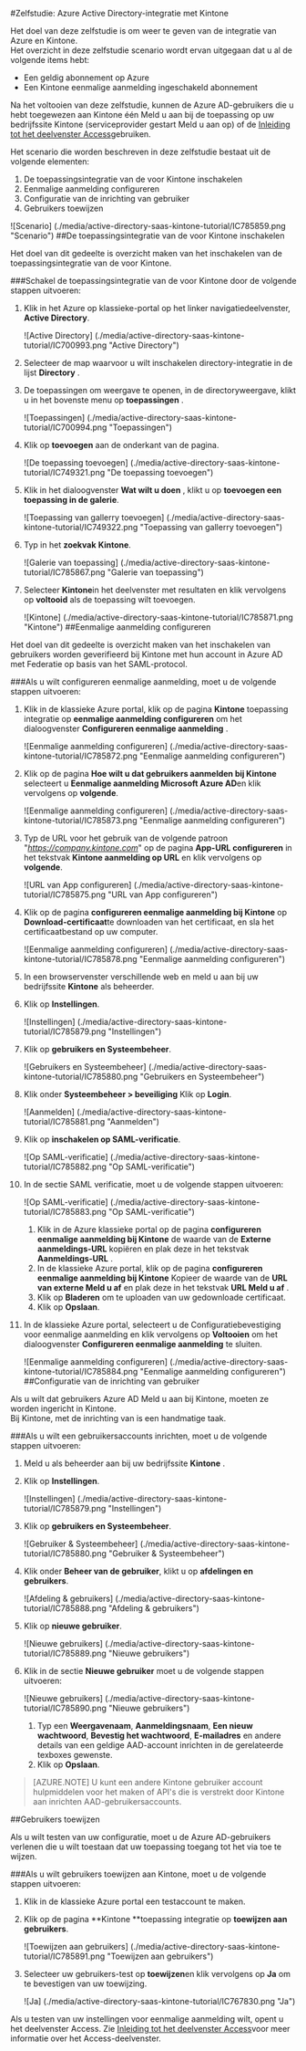 <properties 
    pageTitle="Zelfstudie: Azure Active Directory-integratie met Kintone | Microsoft Azure" 
    description="Meer informatie over het gebruiken van Kintone met Azure Active Directory om in te schakelen voor eenmalige aanmelding, geautomatiseerde inrichting en meer!" 
    services="active-directory" 
    authors="jeevansd"  
    documentationCenter="na" 
    manager="femila"/>
<tags 
    ms.service="active-directory" 
    ms.devlang="na" 
    ms.topic="article" 
    ms.tgt_pltfrm="na" 
    ms.workload="identity" 
    ms.date="09/01/2016" 
    ms.author="jeedes" />

#<a name="tutorial-azure-active-directory-integration-with-kintone"></a>Zelfstudie: Azure Active Directory-integratie met Kintone
  
Het doel van deze zelfstudie is om weer te geven van de integratie van Azure en Kintone.  
Het overzicht in deze zelfstudie scenario wordt ervan uitgegaan dat u al de volgende items hebt:

-   Een geldig abonnement op Azure
-   Een Kintone eenmalige aanmelding ingeschakeld abonnement
  
Na het voltooien van deze zelfstudie, kunnen de Azure AD-gebruikers die u hebt toegewezen aan Kintone één Meld u aan bij de toepassing op uw bedrijfssite Kintone (serviceprovider gestart Meld u aan op) of de [Inleiding tot het deelvenster Access](active-directory-saas-access-panel-introduction.md)gebruiken.
  
Het scenario die worden beschreven in deze zelfstudie bestaat uit de volgende elementen:

1.  De toepassingsintegratie van de voor Kintone inschakelen
2.  Eenmalige aanmelding configureren
3.  Configuratie van de inrichting van gebruiker
4.  Gebruikers toewijzen

![Scenario] (./media/active-directory-saas-kintone-tutorial/IC785859.png "Scenario")
##<a name="enabling-the-application-integration-for-kintone"></a>De toepassingsintegratie van de voor Kintone inschakelen
  
Het doel van dit gedeelte is overzicht maken van het inschakelen van de toepassingsintegratie van de voor Kintone.

###<a name="to-enable-the-application-integration-for-kintone-perform-the-following-steps"></a>Schakel de toepassingsintegratie van de voor Kintone door de volgende stappen uitvoeren:

1.  Klik in het Azure op klassieke-portal op het linker navigatiedeelvenster, **Active Directory**.

    ![Active Directory] (./media/active-directory-saas-kintone-tutorial/IC700993.png "Active Directory")

2.  Selecteer de map waarvoor u wilt inschakelen directory-integratie in de lijst **Directory** .

3.  De toepassingen om weergave te openen, in de directoryweergave, klikt u in het bovenste menu op **toepassingen** .

    ![Toepassingen] (./media/active-directory-saas-kintone-tutorial/IC700994.png "Toepassingen")

4.  Klik op **toevoegen** aan de onderkant van de pagina.

    ![De toepassing toevoegen] (./media/active-directory-saas-kintone-tutorial/IC749321.png "De toepassing toevoegen")

5.  Klik in het dialoogvenster **Wat wilt u doen** , klikt u op **toevoegen een toepassing in de galerie**.

    ![Toepassing van gallerry toevoegen] (./media/active-directory-saas-kintone-tutorial/IC749322.png "Toepassing van gallerry toevoegen")

6.  Typ in het **zoekvak** **Kintone**.

    ![Galerie van toepassing] (./media/active-directory-saas-kintone-tutorial/IC785867.png "Galerie van toepassing")

7.  Selecteer **Kintone**in het deelvenster met resultaten en klik vervolgens op **voltooid** als de toepassing wilt toevoegen.

    ![Kintone] (./media/active-directory-saas-kintone-tutorial/IC785871.png "Kintone")
##<a name="configuring-single-sign-on"></a>Eenmalige aanmelding configureren
  
Het doel van dit gedeelte is overzicht maken van het inschakelen van gebruikers worden geverifieerd bij Kintone met hun account in Azure AD met Federatie op basis van het SAML-protocol.

###<a name="to-configure-single-sign-on-perform-the-following-steps"></a>Als u wilt configureren eenmalige aanmelding, moet u de volgende stappen uitvoeren:

1.  Klik in de klassieke Azure portal, klik op de pagina **Kintone** toepassing integratie op **eenmalige aanmelding configureren** om het dialoogvenster **Configureren eenmalige aanmelding** .

    ![Eenmalige aanmelding configureren] (./media/active-directory-saas-kintone-tutorial/IC785872.png "Eenmalige aanmelding configureren")

2.  Klik op de pagina **Hoe wilt u dat gebruikers aanmelden bij Kintone** selecteert u **Eenmalige aanmelding Microsoft Azure AD**en klik vervolgens op **volgende**.

    ![Eenmalige aanmelding configureren] (./media/active-directory-saas-kintone-tutorial/IC785873.png "Eenmalige aanmelding configureren")

3.  Typ de URL voor het gebruik van de volgende patroon "*https://company.kintone.com*" op de pagina **App-URL configureren** in het tekstvak **Kintone aanmelding op URL** en klik vervolgens op **volgende**.

    ![URL van App configureren] (./media/active-directory-saas-kintone-tutorial/IC785875.png "URL van App configureren")

4.  Klik op de pagina **configureren eenmalige aanmelding bij Kintone** op **Download-certificaat**te downloaden van het certificaat, en sla het certificaatbestand op uw computer.

    ![Eenmalige aanmelding configureren] (./media/active-directory-saas-kintone-tutorial/IC785878.png "Eenmalige aanmelding configureren")

5.  In een browservenster verschillende web en meld u aan bij uw bedrijfssite **Kintone** als beheerder.

6.  Klik op **Instellingen**.

    ![Instellingen] (./media/active-directory-saas-kintone-tutorial/IC785879.png "Instellingen")

7.  Klik op **gebruikers en Systeembeheer**.

    ![Gebruikers en Systeembeheer] (./media/active-directory-saas-kintone-tutorial/IC785880.png "Gebruikers en Systeembeheer")

8.  Klik onder **Systeembeheer \> beveiliging** Klik op **Login**.

    ![Aanmelden] (./media/active-directory-saas-kintone-tutorial/IC785881.png "Aanmelden")

9.  Klik op **inschakelen op SAML-verificatie**.

    ![Op SAML-verificatie] (./media/active-directory-saas-kintone-tutorial/IC785882.png "Op SAML-verificatie")

10. In de sectie SAML verificatie, moet u de volgende stappen uitvoeren:

    ![Op SAML-verificatie] (./media/active-directory-saas-kintone-tutorial/IC785883.png "Op SAML-verificatie")

    1.  Klik in de Azure klassieke portal op de pagina **configureren eenmalige aanmelding bij Kintone** de waarde van de **Externe aanmeldings-URL** kopiëren en plak deze in het tekstvak **Aanmeldings-URL** .
    2.  In de klassieke Azure portal, klik op de pagina **configureren eenmalige aanmelding bij Kintone** Kopieer de waarde van de **URL van externe Meld u af** en plak deze in het tekstvak **URL Meld u af** .
    3.  Klik op **Bladeren** om te uploaden van uw gedownloade certificaat.
    4.  Klik op **Opslaan**.

11. In de klassieke Azure portal, selecteert u de Configuratiebevestiging voor eenmalige aanmelding en klik vervolgens op **Voltooien** om het dialoogvenster **Configureren eenmalige aanmelding** te sluiten.

    ![Eenmalige aanmelding configureren] (./media/active-directory-saas-kintone-tutorial/IC785884.png "Eenmalige aanmelding configureren")
##<a name="configuring-user-provisioning"></a>Configuratie van de inrichting van gebruiker
  
Als u wilt dat gebruikers Azure AD Meld u aan bij Kintone, moeten ze worden ingericht in Kintone.  
Bij Kintone, met de inrichting van is een handmatige taak.

###<a name="to-provision-a-user-accounts-perform-the-following-steps"></a>Als u wilt een gebruikersaccounts inrichten, moet u de volgende stappen uitvoeren:

1.  Meld u als beheerder aan bij uw bedrijfssite **Kintone** .

2.  Klik op **Instellingen**.

    ![Instellingen] (./media/active-directory-saas-kintone-tutorial/IC785879.png "Instellingen")

3.  Klik op **gebruikers en Systeembeheer**.

    ![Gebruiker & Systeembeheer] (./media/active-directory-saas-kintone-tutorial/IC785880.png "Gebruiker & Systeembeheer")

4.  Klik onder **Beheer van de gebruiker**, klikt u op **afdelingen en gebruikers**.

    ![Afdeling & gebruikers] (./media/active-directory-saas-kintone-tutorial/IC785888.png "Afdeling & gebruikers")

5.  Klik op **nieuwe gebruiker**.

    ![Nieuwe gebruikers] (./media/active-directory-saas-kintone-tutorial/IC785889.png "Nieuwe gebruikers")

6.  Klik in de sectie **Nieuwe gebruiker** moet u de volgende stappen uitvoeren:

    ![Nieuwe gebruikers] (./media/active-directory-saas-kintone-tutorial/IC785890.png "Nieuwe gebruikers")

    1.  Typ een **Weergavenaam**, **Aanmeldingsnaam**, **Een nieuw wachtwoord**, **Bevestig het wachtwoord**, **E-mailadres** en andere details van een geldige AAD-account inrichten in de gerelateerde texboxes gewenste.
    2.  Klik op **Opslaan**.

>[AZURE.NOTE] U kunt een andere Kintone gebruiker account hulpmiddelen voor het maken of API's die is verstrekt door Kintone aan inrichten AAD-gebruikersaccounts.

##<a name="assigning-users"></a>Gebruikers toewijzen
  
Als u wilt testen van uw configuratie, moet u de Azure AD-gebruikers verlenen die u wilt toestaan dat uw toepassing toegang tot het via toe te wijzen.

###<a name="to-assign-users-to-kintone-perform-the-following-steps"></a>Als u wilt gebruikers toewijzen aan Kintone, moet u de volgende stappen uitvoeren:

1.  Klik in de klassieke Azure portal een testaccount te maken.

2.  Klik op de pagina **Kintone **toepassing integratie op **toewijzen aan gebruikers**.

    ![Toewijzen aan gebruikers] (./media/active-directory-saas-kintone-tutorial/IC785891.png "Toewijzen aan gebruikers")

3.  Selecteer uw gebruikers-test op **toewijzen**en klik vervolgens op **Ja** om te bevestigen van uw toewijzing.

    ![Ja] (./media/active-directory-saas-kintone-tutorial/IC767830.png "Ja")
  
Als u testen van uw instellingen voor eenmalige aanmelding wilt, opent u het deelvenster Access. Zie [Inleiding tot het deelvenster Access](active-directory-saas-access-panel-introduction.md)voor meer informatie over het Access-deelvenster.